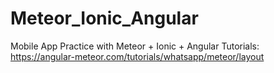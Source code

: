 # Meteor_Ionic_Angular
Mobile App Practice with Meteor + Ionic + Angular
Tutorials:
https://angular-meteor.com/tutorials/whatsapp/meteor/layout
